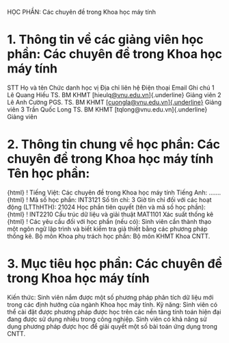 HỌC PHẦN: Các chuyên đề trong Khoa học máy tính
# 1. Thông tin về các giảng viên học phần: Các chuyên đề trong Khoa học máy tính
STT Họ và tên Chức danh học vị Địa chỉ liên hệ Điện thoại Email Ghi chú 1 Lê Quang Hiếu TS. BM KHMT [hieulq[\@vnu.edu.vn](mailto:cuongla@vnu.edu.vn)]{.underline} Giảng viên
2 Lê Anh Cường PGS. TS. BM KHMT [[cuongla\@vnu.edu.vn]{.underline}](mailto:cuongla@vnu.edu.vn) Giảng viên
3 Trần Quốc Long TS. BM KHMT [tqlong\@vnu.edu.vn]{.underline} Giảng viên
# 2. Thông tin chung về học phần: Các chuyên đề trong Khoa học máy tính Tên học phần:
{html}
! Tiếng Việt: Các chuyên đề trong Khoa học máy tính Tiếng Anh: \...\....
{html}
! Mã số học phần: INT3121 Số tín chỉ: 3 Giờ tín chỉ đối với các hoạt động (LTThHTH): 21024 Học phần tiên quyết (tên và mã số học phần):
{html}
! INT2210 Cấu trúc dữ liệu và giải thuật MAT1101 Xác suất thống kê
{html}
! Các yêu cầu đối với học phần (nếu có): Sinh viên cần thành thạo một
ngôn ngữ lập trình và biết kiểm tra giả thiết bằng các phương pháp
thống kê. Bộ môn Khoa phụ trách học phần: Bộ môn KHMT Khoa CNTT.
# 3. Mục tiêu học phần: Các chuyên đề trong Khoa học máy tính
Kiến thức: Sinh viên nắm được một số phương pháp phân tích dữ liệu mới trong các định hướng của ngành Khoa học máy tính. Kỹ năng: Sinh viên có thể cài đặt được phương pháp được học trên các nền tảng tính toán hiện đại đang được sử dụng nhiều trong công nghiệp. Sinh viên có khả năng sử dụng phương pháp được học để giải quyết một số bài toán ứng dụng trong CNTT.
